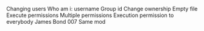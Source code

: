 Changing users
Who am i: username
Group id
Change ownership
Empty file
Execute permissions
Multiple permissions
Execution permission to everybody
James Bond 007
Same mod
